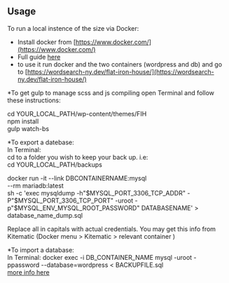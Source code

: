 ## Usage

To run a local instence of the size via Docker:

* Install docker from [https://www.docker.com/](https://www.docker.com/)
* Full guide [here](https://upcloud.com/community/tutorials/wordpress-with-docker/)
* to use it run docker and the two containers (wordpress and db) and go to [https://wordsearch-ny.dev/flat-iron-house/](https://wordsearch-ny.dev/flat-iron-house/)

*To get gulp to manage scss and js compiling open Terminal and follow these instructions: <br>

cd YOUR_LOCAL_PATH/wp-content/themes/FIH <br>
npm install <br>
gulp watch-bs

*To export a datebase: <br>
In Terminal: <br>
cd to a folder you wish to keep your back up. i.e: <br>
cd YOUR_LOCAL_PATH/backups <br>

docker run -it --link DBCONTAINERNAME:mysql \
   --rm mariadb:latest \
   sh -c 'exec mysqldump -h"$MYSQL_PORT_3306_TCP_ADDR" -P"$MYSQL_PORT_3306_TCP_PORT" -uroot -p"$MYSQL_ENV_MYSQL_ROOT_PASSWORD" DATABASENAME' > database_name_dump.sql

Replace all in capitals with actual credentials. You may get this info from Kitematic (Docker menu > Kitematic > relevant container )

*To import a database: <br>
In Terminal: docker exec -i DB_CONTAINER_NAME mysql -uroot -ppassword --database=wordpress < BACKUPFILE.sql <br>
[more info here](https://blog.shanelee.name/2017/04/09/how-to-import-and-export-databases-in-mysql-or-mariadb-with-docker/#importingthedatabaseintodockercontainer)


